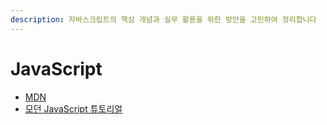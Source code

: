 ```yaml
---
description: 자바스크립트의 핵심 개념과 실무 활용을 위한 방안을 고민하여 정리합니다
---
```


# JavaScript

* [MDN](https://developer.mozilla.org/ko/docs/Web/JavaScript)
* [모던 JavaScript 튜토리얼](https://ko.javascript.info)

